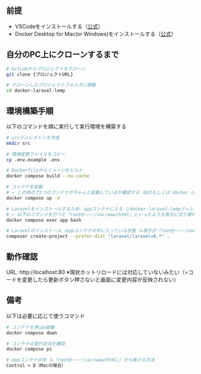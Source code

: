 ## 前提
- VSCodeをインストールする（[公式](https://azure.microsoft.com/ja-jp/products/visual-studio-code/)）
- Docker Desktop for Mac(or Windows)をインストールする（[公式](https://www.docker.com/products/docker-desktop)）

## 自分のPC上にクローンするまで
```bash
# GitLabからプロジェクトをクローン
git clone {プロジェクトURL}

# クローンしたプロジェクトフォルダに移動
cd docker-laravel-lemp
```

## 環境構築手順
以下のコマンドを順に実行して実行環境を構築する

```bash
# srcディレクトリを作成
mkdir src

# 環境変数ファイルをコピー
cp .env.example .env

# Dockerfileからイメージをビルド
docker compose build --no-cache

# コンテナを起動
# → この時点で3つのコンテナがちゃんと起動しているか確認する（GUIもしくは`docker compose ps`など）
docker compose up -d

# Laravelをインストールするため、appコンテナに入る（/docker-laravel-lempディレクトリで実行）
# → 以下のコマンドを打つと「root@~~~:/var/www/html」といったような表示に切り替わるはず（ちゃんと切り替わっていればコンテナ内部に入れている証拠）
docker compose exec app bash

# Laravelのインストール（appコンテナの中に入っている状態（=表示が「root@~~~:/var/www/html」となっている状態で実行する））
composer create-project --prefer-dist "laravel/laravel=6.*" .
```

## 動作確認
URL: http://localhost:80
※現状ホットリロードには対応していないみたい（=コードを変更したら更新ボタン押さないと画面に変更内容が反映されない）

## 備考
以下は必要に応じて使うコマンド
```bash
# コンテナを停止&破棄
docker compose down

# コンテナの実行状況を確認
docker compose ps

# appコンテナの中（=「root@~~~:/var/www/html」）から抜ける方法
Control + D（Macの場合）
```
